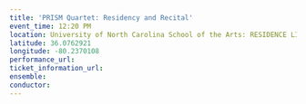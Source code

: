 ```yaml
---
title: 'PRISM Quartet: Residency and Recital'
event_time: 12:20 PM
location: University of North Carolina School of the Arts: RESIDENCE LIFE
latitude: 36.0762921
longitude: -80.2370108
performance_url: 
ticket_information_url: 
ensemble: 
conductor: 
---
```

